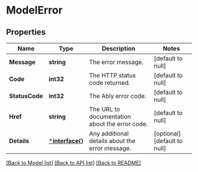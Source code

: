 # ModelError

## Properties
Name | Type | Description | Notes
------------ | ------------- | ------------- | -------------
**Message** | **string** | The error message. | [default to null]
**Code** | **int32** | The HTTP status code returned. | [default to null]
**StatusCode** | **int32** | The Ably error code. | [default to null]
**Href** | **string** | The URL to documentation about the error code. | [default to null]
**Details** | [***interface{}**](interface{}.md) | Any additional details about the error message. | [optional] [default to null]

[[Back to Model list]](../README.md#documentation-for-models) [[Back to API list]](../README.md#documentation-for-api-endpoints) [[Back to README]](../README.md)

